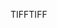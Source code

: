 <span data-ttu-id="c5920-101">TIFF</span><span class="sxs-lookup"><span data-stu-id="c5920-101">TIFF</span></span>